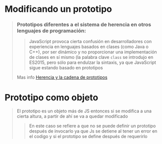 # Modificando un prototipo
>### Prototipos diferentes a el sistema de herencia en otros lenguajes de programación:
>>JavaScript provoca cierta confusión en desarrolladores con experiencia en lenguajes basados en clases (como Java o C++), por ser dinámico y no proporcionar una implementación de clases en sí mismo (la palabra clave `class` se introdujo en ES2015, pero sólo para endulzar la sintaxis, ya que JavaScript sigue estando basado en prototipos
>
>Mas info [Herencia y la cadena de prototipos](https://developer.mozilla.org/es/docs/Web/JavaScript/Herencia_y_la_cadena_de_protipos)

# Prototipo como objeto
>El prototipo es un objeto más de JS entonces si se modifica a una cierta altura, a partir de ahí se va a quedar modificado
>> En este caso se refiere a que no se puede definir un prototipo después de invocarlo ya que Js se detiene al tener un error en el codigo y si el prototipo se define después de requerirlo 